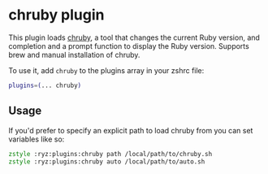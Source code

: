 # chruby plugin

This plugin loads [chruby](https://github.com/postmodern/chruby), a tool that changes the
current Ruby version, and completion and a prompt function to display the Ruby version.
Supports brew and manual installation of chruby.

To use it, add `chruby` to the plugins array in your zshrc file:

```zsh
plugins=(... chruby)
```

## Usage

If you'd prefer to specify an explicit path to load chruby from
you can set variables like so:

```zsh
zstyle :ryz:plugins:chruby path /local/path/to/chruby.sh
zstyle :ryz:plugins:chruby auto /local/path/to/auto.sh
```
